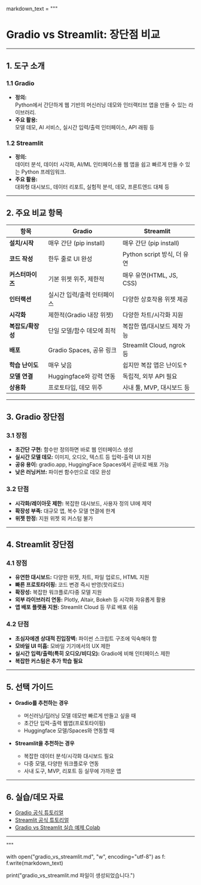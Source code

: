 markdown_text = """
# Gradio vs Streamlit: 장단점 비교

---

## 1. 도구 소개

### 1.1 Gradio
- **정의:**  
  Python에서 간단하게 웹 기반의 머신러닝 데모와 인터랙티브 앱을 만들 수 있는 라이브러리.
- **주요 활용:**  
  모델 데모, AI 서비스, 실시간 입력/출력 인터페이스, API 래핑 등

### 1.2 Streamlit
- **정의:**  
  데이터 분석, 데이터 시각화, AI/ML 인터페이스용 웹 앱을 쉽고 빠르게 만들 수 있는 Python 프레임워크.
- **주요 활용:**  
  대화형 대시보드, 데이터 리포트, 실험적 분석, 데모, 프론트엔드 대체 등

---

## 2. 주요 비교 항목

| 항목             | Gradio                    | Streamlit                 |
|------------------|---------------------------|---------------------------|
| **설치/시작**    | 매우 간단 (pip install)   | 매우 간단 (pip install)   |
| **코드 작성**    | 한두 줄로 UI 완성         | Python script 방식, 더 유연|
| **커스터마이즈** | 기본 위젯 위주, 제한적    | 매우 유연(HTML, JS, CSS)  |
| **인터랙션**     | 실시간 입력/출력 인터페이스| 다양한 상호작용 위젯 제공  |
| **시각화**       | 제한적(Gradio 내장 위젯)  | 다양한 차트/시각화 지원    |
| **복잡도/확장성**| 단일 모델/함수 데모에 최적| 복잡한 앱/대시보드 제작 가능|
| **배포**         | Gradio Spaces, 공유 링크  | Streamlit Cloud, ngrok 등  |
| **학습 난이도**  | 매우 낮음                 | 쉽지만 복잡 앱은 난이도↑    |
| **모델 연결**    | Huggingface와 강력 연동   | 독립적, 외부 API 필요       |
| **상용화**       | 프로토타입, 데모 위주     | 사내 툴, MVP, 대시보드 등   |

---

## 3. Gradio 장단점

### 3.1 장점
- **초간단 구현:** 함수만 정의하면 바로 웹 인터페이스 생성
- **실시간 모델 데모:** 이미지, 오디오, 텍스트 등 입력-출력 UI 지원
- **공유 용이:** gradio.app, HuggingFace Spaces에서 곧바로 배포 가능
- **낮은 러닝커브:** 파이썬 함수만으로 데모 완성

### 3.2 단점
- **시각화/레이아웃 제한:** 복잡한 대시보드, 사용자 정의 UI에 제약
- **확장성 부족:** 대규모 앱, 복수 모델 연결에 한계
- **위젯 한정:** 지원 위젯 외 커스텀 불가

---

## 4. Streamlit 장단점

### 4.1 장점
- **유연한 대시보드:** 다양한 위젯, 차트, 파일 업로드, HTML 지원
- **빠른 프로토타이핑:** 코드 변경 즉시 반영(핫리로드)
- **확장성:** 복잡한 워크플로/다중 모델 지원
- **외부 라이브러리 연동:** Plotly, Altair, Bokeh 등 시각화 자유롭게 활용
- **앱 배포 플랫폼 지원:** Streamlit Cloud 등 무료 배포 쉬움

### 4.2 단점
- **초심자에겐 상대적 진입장벽:** 파이썬 스크립트 구조에 익숙해야 함
- **모바일 UI 미흡:** 모바일 기기에서의 UX 제한
- **실시간 입력/출력(특히 오디오/비디오):** Gradio에 비해 인터페이스 제한
- **복잡한 커스텀은 추가 학습 필요**

---

## 5. 선택 가이드

- **Gradio를 추천하는 경우**
    - 머신러닝/딥러닝 모델 데모만 빠르게 만들고 싶을 때
    - 초간단 입력-출력 웹앱(프로토타이핑)
    - Huggingface 모델/Spaces와 연동할 때

- **Streamlit을 추천하는 경우**
    - 복잡한 데이터 분석/시각화 대시보드 필요
    - 다중 모델, 다양한 워크플로우 연동
    - 사내 도구, MVP, 리포트 등 실무에 가까운 앱

---

## 6. 실습/데모 자료

- [Gradio 공식 튜토리얼](https://gradio.app/get_started)
- [Streamlit 공식 튜토리얼](https://docs.streamlit.io/)
- [Gradio vs Streamlit 실습 예제 Colab](https://colab.research.google.com/)

---
"""

with open("gradio_vs_streamlit.md", "w", encoding="utf-8") as f:
    f.write(markdown_text)

print("gradio_vs_streamlit.md 파일이 생성되었습니다.")
